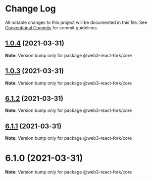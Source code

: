 # Change Log

All notable changes to this project will be documented in this file.
See [Conventional Commits](https://conventionalcommits.org) for commit guidelines.

## [1.0.4](https://github.com/TBouder/web3-react-fork/compare/@web3-react-fork/core@1.0.3...@web3-react-fork/core@1.0.4) (2021-03-31)

**Note:** Version bump only for package @web3-react-fork/core





## [1.0.3](https://github.com/TBouder/web3-react-fork/compare/@web3-react-fork/core@6.1.2...@web3-react-fork/core@1.0.3) (2021-03-31)

**Note:** Version bump only for package @web3-react-fork/core





## [6.1.2](https://github.com/TBouder/web3-react-fork/compare/@web3-react-fork/core@6.1.1...@web3-react-fork/core@6.1.2) (2021-03-31)

**Note:** Version bump only for package @web3-react-fork/core





## [6.1.1](https://github.com/TBouder/web3-react-fork/compare/@web3-react-fork/core@6.1.0...@web3-react-fork/core@6.1.1) (2021-03-31)

**Note:** Version bump only for package @web3-react-fork/core





# 6.1.0 (2021-03-31)

**Note:** Version bump only for package @web3-react-fork/core
